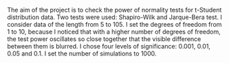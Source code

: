 The aim of the project is to check the power of normality tests for t-Student distribution data. Two tests were used: Shapiro-Wilk and Jarque-Bera test. I consider data of the length from 5 to 105. I set the degrees of freedom from 1 to 10, because I noticed that with a higher number of degrees of freedom, the test power oscillates so close together that the visible difference between them is blurred. I chose four levels of significance: 0.001, 0.01, 0.05 and 0.1. I set the number of simulations to 1000.
